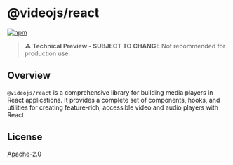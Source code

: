 # @videojs/react

[![npm](https://img.shields.io/badge/npm-%40vjs--10%2Fcore-blue)](https://www.npmjs.com/package/@videojs/react)

> **⚠️ Technical Preview - SUBJECT TO CHANGE** Not recommended for production use.

## Overview

`@videojs/react` is a comprehensive library for building media players in React applications. It
provides a complete set of components, hooks, and utilities for creating feature-rich, accessible
video and audio players with React.

## License

[Apache-2.0](./LICENSE)
